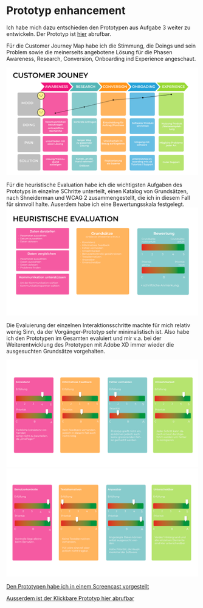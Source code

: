 # Prototyp enhancement

Ich habe mich dazu entschieden den Prototypen aus Aufgabe 3 weiter zu entwickeln. Der Prototyp ist [hier](http://ifdtask3.fabianflaig.de/) abrufbar.


Für die Customer Journey Map habe ich die Stimmung, die Doings und sein Problem sowie die meinerseits angebotene Lösung für die Phasen Awareness, Research, Conversion, Onboarding ind Experience angeschaut.

![alt text](customerjourneymap.png "Customer Journey")


Für die heuristische Evaluation habe ich die wichtigsten Aufgaben des Prototyps in einzelne SChritte unterteilt, einen Katalog von Grundsätzen, nach Shneiderman und WCAG 2 zusammengestellt, die ich in diesem Fall für sinnvoll halte. Auserdem habe ich eine Bewertungsskala festgelegt.
![alt text](evaluation1.png "evaluation")

Die Evaluierung der einzelnen Interaktionsschritte machte für mich relativ wenig Sinn, da der Vorgänger-Prototyp sehr minimalistisch ist. Also habe ich den Prototypen im Gesamten evaluiert und mir v.a. bei der Weiterentwicklung des Prototypen mit Adobe XD immer wieder die ausgesuchten Grundsätze vorgehalten.

![alt text](evaluation2.png "evaluation")
![alt text](evaluation3.png "evaluation")

[Den Prototypen habe ich in einem Screencast vorgestellt](https://youtu.be/3rFt_SkKNBY) 

[Ausserdem ist der Klickbare Prototyp hier abrufbar](https://xd.adobe.com/view/72b219b1-9876-4229-bfd0-494fd787504e-27e1/) 
